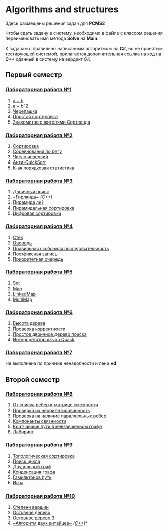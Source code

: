 # Algorithms and structures

Здесь размещены решения задач для **PCMS2**

Чтобы сдать задачу в систему, необходимо в файле с классом решения переименовать имя метода **Solve** на **Main**.

К задачам с правильно написанным алгоритмом на **C#**, но не принятым тестируюшей системой, прилагается дополнительная ссылка на код на **C++** сданный в систему на вердикт *OK*.

## Первый семестр

### [Лабораторная работа №1](http://neerc.ifmo.ru/teaching/disalgo/problems/problems1.pdf)

1. [a + b](https://github.com/s4xack/AlgorithmsAndStructures/blob/master/AlgorithmsAndStructures/SimpleTasks/AplusB.cs)
2. [a + b^2](https://github.com/s4xack/AlgorithmsAndStructures/blob/master/AlgorithmsAndStructures/SimpleTasks/AplusBB.cs)
3. [Черепашка](https://github.com/s4xack/AlgorithmsAndStructures/blob/master/AlgorithmsAndStructures/SimpleTasks/Turtle.cs)
4. [Простая сортировка](https://github.com/s4xack/AlgorithmsAndStructures/blob/master/AlgorithmsAndStructures/SimpleTasks/SimpleSort.cs)
5. [Знакомство с жителями Сортленда](https://github.com/s4xack/AlgorithmsAndStructures/blob/master/AlgorithmsAndStructures/SimpleTasks/SorlLand.cs)

### [Лабораторная работа №2](http://neerc.ifmo.ru/teaching/disalgo/problems/problems2.pdf)

1. [Сортировка](https://github.com/s4xack/AlgorithmsAndStructures/blob/master/AlgorithmsAndStructures/SortingAlgorithms/MergeSort.cs)
2. [Соревнования по бегу](https://github.com/s4xack/AlgorithmsAndStructures/blob/master/AlgorithmsAndStructures/SortingAlgorithms/SortForRunners.cs)
3. [Число инверсий](https://github.com/s4xack/AlgorithmsAndStructures/blob/master/AlgorithmsAndStructures/SortingAlgorithms/InversionsCount.cs)
4. [Анти-QuickSort](https://github.com/s4xack/AlgorithmsAndStructures/blob/master/AlgorithmsAndStructures/SortingAlgorithms/AntiQuickSort.cs)
5. [К-ая порядковая статистика](https://github.com/s4xack/AlgorithmsAndStructures/blob/master/AlgorithmsAndStructures/SortingAlgorithms/KStaticstic.cs)

### [Лабораторная работа №3](http://neerc.ifmo.ru/teaching/disalgo/problems/problems3.pdf)

1. [Двоичный поиск](https://github.com/s4xack/AlgorithmsAndStructures/blob/master/AlgorithmsAndStructures/BinarySearch/BinarySearch.cs)
2. [~Гирлянда~](https://github.com/s4xack/AlgorithmsAndStructures/blob/master/AlgorithmsAndStructures/BinarySearch/Garland.cs) [*(C++)*](https://github.com/s4xack/AlgorithmsAndStructures/blob/master/AlgorithmsAndStructures/BinarySearch/Garland.cpp)
3. [Пирамида ли?](https://github.com/s4xack/AlgorithmsAndStructures/blob/master/AlgorithmsAndStructures/DataStructures/IsHeap.cs)
4. [Пирамидальная сортировка](https://github.com/s4xack/AlgorithmsAndStructures/blob/master/AlgorithmsAndStructures/SortingAlgorithms/HeapSort.cs)
5. [Цифровая сортировка](https://github.com/s4xack/AlgorithmsAndStructures/blob/master/AlgorithmsAndStructures/SortingAlgorithms/RadixSort.cs)

### [Лабораторная работа №4](http://neerc.ifmo.ru/teaching/disalgo/problems/problems4.pdf)

1. [Стек](https://github.com/s4xack/AlgorithmsAndStructures/blob/master/AlgorithmsAndStructures/DataStructures/Stack.cs)
2. [Очередь](https://github.com/s4xack/AlgorithmsAndStructures/blob/master/AlgorithmsAndStructures/DataStructures/Queue.cs)
3. [Правильная скобочная последовательность](https://github.com/s4xack/AlgorithmsAndStructures/blob/master/AlgorithmsAndStructures/DataStructures/CorrectBracketSequence.cs)
4. [Постфиксная запись](https://github.com/s4xack/AlgorithmsAndStructures/blob/master/AlgorithmsAndStructures/DataStructures/PostfixNotation.cs)
5. [Приоритетная очередь](https://github.com/s4xack/AlgorithmsAndStructures/blob/master/AlgorithmsAndStructures/DataStructures/PriorityQueue.cs)

### [Лабораторная работа №5](http://neerc.ifmo.ru/teaching/disalgo/problems/problems5.pdf)

1. [Set](https://github.com/s4xack/AlgorithmsAndStructures/blob/master/AlgorithmsAndStructures/HashTables/MySet.cs)
2. [Map](https://github.com/s4xack/AlgorithmsAndStructures/blob/master/AlgorithmsAndStructures/HashTables/MyMap.cs)
3. [LinkedMap](https://github.com/s4xack/AlgorithmsAndStructures/blob/master/AlgorithmsAndStructures/HashTables/MyLinkedMap.cs)
4. [MultiMap](https://github.com/s4xack/AlgorithmsAndStructures/blob/master/AlgorithmsAndStructures/HashTables/MyMultiMap.cs)

### [Лабораторная работа №6](http://neerc.ifmo.ru/teaching/disalgo/problems/problems6.pdf)

1. [Высота дерева](https://github.com/s4xack/AlgorithmsAndStructures/blob/master/AlgorithmsAndStructures/BST/BstHeight.cs)
2. [Проверка корректности](https://github.com/s4xack/AlgorithmsAndStructures/blob/master/AlgorithmsAndStructures/BST/IsBst.cs)
3. [Простое двоичное дерево поиска](https://github.com/s4xack/AlgorithmsAndStructures/blob/master/AlgorithmsAndStructures/BST/Bst.cs)
4. [Интерпретатор языка Quack](https://github.com/s4xack/AlgorithmsAndStructures/blob/master/AlgorithmsAndStructures/Quack/QuackInterpreter.cs)

### [Лабораторная работа №7](http://neerc.ifmo.ru/teaching/disalgo/problems/problems7.pdf)

Не выполнена по причине ненадобности и лени **xd**

## Второй семестр

### [Лабораторная работа №8](http://neerc.ifmo.ru/teaching/disalgo/problems/problems8.pdf)

1. [От списка ребер к матрице смежности](https://github.com/s4xack/AlgorithmsAndStructures/blob/master/AlgorithmsAndStructures/GraphAlgorithms/EdgeListsToMatrix.cs)
2. [Проверка на неориентированность](https://github.com/s4xack/AlgorithmsAndStructures/blob/master/AlgorithmsAndStructures/GraphAlgorithms/CheckOriented.cs)
3. [Проверка на наличие параллельных ребер](https://github.com/s4xack/AlgorithmsAndStructures/blob/master/AlgorithmsAndStructures/GraphAlgorithms/CheckParallelEdges.cs)
4. [Компоненты связнности](https://github.com/s4xack/AlgorithmsAndStructures/blob/master/AlgorithmsAndStructures/GraphAlgorithms/Components.cs)
5. [Кратчайшие пути в невзвешенном графе](https://github.com/s4xack/AlgorithmsAndStructures/blob/master/AlgorithmsAndStructures/GraphAlgorithms/Distances.cs)
6. [Лабиринт](https://github.com/s4xack/AlgorithmsAndStructures/blob/master/AlgorithmsAndStructures/GraphAlgorithms/Labyrinth.cs)

### [Лабораторная работа №9](http://neerc.ifmo.ru/teaching/disalgo/problems/problems9.pdf)

1. [Топологическая сортировка](https://github.com/s4xack/AlgorithmsAndStructures/blob/master/AlgorithmsAndStructures/GraphAlgorithms/TopSort.cs)
2. [Поиск цикла](https://github.com/s4xack/AlgorithmsAndStructures/blob/master/AlgorithmsAndStructures/GraphAlgorithms/Cycle.cs)
3. [Двудольный граф](https://github.com/s4xack/AlgorithmsAndStructures/blob/master/AlgorithmsAndStructures/GraphAlgorithms/BipartiteGraph.cs)
4. [Конденсация графа](https://github.com/s4xack/AlgorithmsAndStructures/blob/master/AlgorithmsAndStructures/GraphAlgorithms/Condensation.cs)
5. [Гамильтонов путь](https://github.com/s4xack/AlgorithmsAndStructures/blob/master/AlgorithmsAndStructures/GraphAlgorithms/HamiltonianPath.cs)
6. [Игра](https://github.com/s4xack/AlgorithmsAndStructures/blob/master/AlgorithmsAndStructures/GraphAlgorithms/Game.cs)

### [Лабораторная работа №10](http://neerc.ifmo.ru/teaching/disalgo/problems/problems10.pdf)

1. [Степени вершин](https://github.com/s4xack/AlgorithmsAndStructures/blob/master/AlgorithmsAndStructures/GraphAlgorithms/VertexDegree.cs)
2. [Остовное дерево](https://github.com/s4xack/AlgorithmsAndStructures/blob/master/AlgorithmsAndStructures/GraphAlgorithms/MstPoints.cs)
3. [Остовное дерево 3](https://github.com/s4xack/AlgorithmsAndStructures/blob/master/AlgorithmsAndStructures/GraphAlgorithms/Mst.cs)
4. [~Алгоритм двух китайцев~](https://github.com/s4xack/AlgorithmsAndStructures/blob/master/AlgorithmsAndStructures/GraphAlgorithms/TwoChinese.cs) [*(C++)*](https://github.com/s4xack/AlgorithmsAndStructures/blob/master/AlgorithmsAndStructures/GraphAlgorithms/TwoChinese.cpp)*
